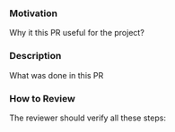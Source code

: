 ### Motivation

Why it this PR useful for the project?

### Description

What was done in this PR

### How to Review

The reviewer should verify all these steps:
